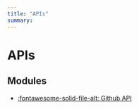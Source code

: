 ```yaml
---
title: "APIs"
summary:
---
```


APIs
===

Modules
---

- [:fontawesome-solid-file-alt: Github API](github-api.md)
